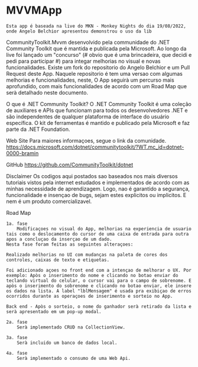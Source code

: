 # MVVMApp
	Esta app é baseada na live do MKN - Monkey Nights do dia 19/08/2022, onde Angelo Belchior apresentou demonstrou o uso da lib
CommunityToolkit.Mvvm desenvolvido pela communidade do .NET Community Toolkit que é mantida e publicada pela Microsoft.
  Ao longo da live foi lançado um "concurso" (# obvio que é uma brincadeira, que decidi e pedi para participar #) para integar melhorias no visual e novas funcionalidades.
  Existe um fork do repositorio do Angelo Belchior e um Pull Request deste App. Naquele repositorio é tem uma versao com algumas melhorias e funcionalidades, neste, O App seguirà um percurso mais aprofundido, com mais funcionalidades de acordo com um Road Map que serà detalhado neste documento. 

O que é .NET Community Toolkit?
  O .NET Community Toolkit é uma coleção de auxiliares e APIs que funcionam para todos os desenvolvedores .NET e são independentes de qualquer plataforma de interface do usuário específica. O kit de ferramentas é mantido e publicado pela Microsoft e faz parte da .NET Foundation.

Web Site
  Para maiores informaçoes, segue o link da comunidade.
    https://docs.microsoft.com/dotnet/communitytoolkit/?WT.mc_id=dotnet-0000-bramin
    
GitHub
    https://github.com/CommunityToolkit/dotnet
    
Disclaimer
  Os codigos aqui postados sao baseados nos mais diversos tutoriais vistos pela internet estudados e implementados de acordo com as minhas necessidade de aprendizagem. Logo, nao é garantido a segurança, funcionalidade e insençao de bugs, sejam estes explicitos ou implicitos. E nem é um produto comercializavel.

Road Map

	1a. fase
		Modificaçoes no visual do App, melhorias na experiencia de usuario tais como o deslocamento do cursor de uma caixa de entrada para outra apos a concluçao da inserçao de um dado.
    Nesta fase foram feitas as seguintes alteraçoes:
        
    Realizado melhorias no UI com mudanças na paleta de cores dos controles, caixas de texto e etiquetas.
    
    Foi adicionado açoes no front end com a intençao de melhorar o UX. Por exemplo: Apòs o inserimento do nome e clicando no botao enviar do teclando virtual do celular, o cursor vai para o campo de sobrenome. E apòs o inserimento do sobrenome e clicando no botao enviar, ele insere os dados na lista. A label "lblMensagem" é usada pra exibiçao de erros ocorridos durante as operaçoes de inserimento e sorteio no App.

    Back end - Apòs o sorteio, o nome do ganhador serà retirado da lista e serà apresentado em um pop-up modal.
		
	2a. fase
		Serà implementado CRUD na CollectionView.

	3a. fase
		Serà incluido um banco de dados local.
		
	4a. fase
		Serà implementado o consumo de uma Web Api.
